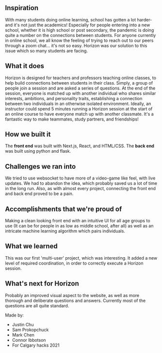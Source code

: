 ## Inspiration
With many students doing online learning, school has gotten a lot harder- and it's not just the academics! Especially for people entering into a new school, whether it is high school or post secondary, the pandemic is doing quite a number on the connections between students. For anyone currently in online school, we all know the feeling of trying to reach out to our peers through a zoom chat... it's not so easy. Horizon was our solution to this issue which so many students are facing.
## What it does
Horizon is designed for teachers and professors teaching online classes, to help build connections between students in their class. Simply, a group of people join a session and are asked a series of questions. At the end of the session, everyone is matched up with another individual who shares similar interests, ambitions, and personality traits, establishing a connection between two individuals in an otherwise isolated environment. Ideally, an instructor could spend 5 minutes running a Horizon session at the start of an online course to have everyone match up with another classmate. It's a fantastic way to make teammates, study partners, and friendships!
## How we built it
The **front end** was built with Next.js, React, and HTML/CSS. 
The **back end** was built using python and flask.
## Challenges we ran into
We tried to use websocket to have more of a video-game like feel, with live updates. We had to abandon the idea, which probably saved us a lot of time in the long run. Also, as with almost every project, connecting the front end and back end proved to be a pain.
## Accomplishments that we're proud of
Making a clean looking front end with an intuitive UI for all age groups to use (It can be for people in as low as middle school, after all) as well as an intricate machine learning algorithm which pairs individuals.
## What we learned
This was our first 'multi-user' project, which was interesting. It added a new level of required coordination, in order to correctly execute a Horizon session.
## What's next for Horizon
Probably an improved visual aspect to the website, as well as more thorough and deliberate questions and answers. Currently most of the questions are all quite standard.

Made by:
- Justin Chu
- Sam Prokopchuck
- Mark Chen
- Connor Ibbotson
- For Calgary hacks 2021
